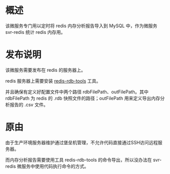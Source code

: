 # 概述
该微服务专门用以定时将 redis 内存分析报告导入到 MySQL 中，作为微服务 svr-redis 统计 redis 内存用。


# 发布说明
该微服务需要发布在 redis 的服务器上。

redis 服务器上需要安装 [redis-rdb-tools](https://github.com/sripathikrishnan/redis-rdb-tools) 工具。

并且确保有定义好配置文件中两个路径 rdbFilePath、outFilePath。其中 rdbFilePath 为 redis 的 .rdb
快照文件的路径；outFilePath 用来定义导出内存分析报告的 .csv 文件。

# 原由
由于生产环境服务器维护通过堡垒机管理，不允许代码直接通过SSH访问远程服务器。

而内存分析报告需要使用工具 redis-rdb-tools 的命令导出，所以没办法在 svr-redis 微服务中使用代码执行命令的方式。